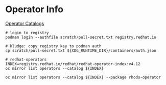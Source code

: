 # Operator Info

[Operator Catalogs](https://docs.openshift.com/container-platform/4.12/operators/understanding/olm-rh-catalogs.html#olm-rh-catalogs_olm-rh-catalogs)

```
# login to registry
podman login --authfile scratch/pull-secret.txt registry.redhat.io

# kludge: copy registry key to podman auth
cp scratch/pull-secret.txt ${XDG_RUNTIME_DIR}/containers/auth.json

# redhat-operators
INDEX=registry.redhat.io/redhat/redhat-operator-index:v4.12
oc mirror list operators --catalog ${INDEX}

oc mirror list operators --catalog ${INDEX} --package rhods-operator
```
